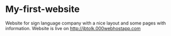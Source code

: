 # My-first-website
Website for sign language company with a nice layout and some pages with information. 
Website is live on http://jbtolk.000webhostapp.com

